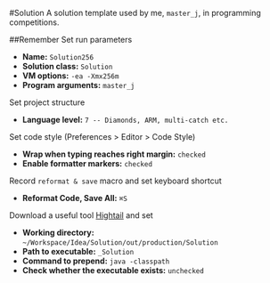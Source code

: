 #Solution
A solution template used by me, `master_j`, in programming competitions.

##Remember
Set run parameters

- **Name:** `Solution256`
- **Solution class:** `Solution`
- **VM options:** `-ea -Xmx256m`
- **Program arguments:** `master_j`

Set project structure

- **Language level:** `7 -- Diamonds, ARM, multi-catch etc.`

Set code style (Preferences > Editor > Code Style)

- **Wrap when typing reaches right margin:** `checked`
- **Enable formatter markers:** `checked`

Record `reformat & save` macro and set keyboard shortcut
 
- **Reformat Code, Save All:** `⌘S`

Download a useful tool [Hightail](https://github.com/dj3500/hightail/releases) and set

- **Working directory:** `~/Workspace/Idea/Solution/out/production/Solution`
- **Path to executable:** `_Solution`
- **Command to prepend:** `java -classpath`
- **Check whether the executable exists:** `unchecked`
